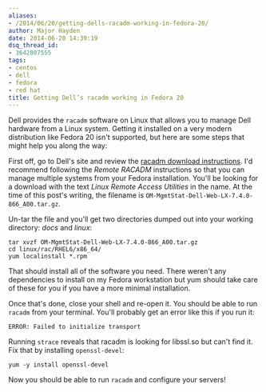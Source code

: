 ```yaml
---
aliases:
- /2014/06/20/getting-dells-racadm-working-in-fedora-20/
author: Major Hayden
date: 2014-06-20 14:39:19
dsq_thread_id:
- 3642807555
tags:
- centos
- dell
- fedora
- red hat
title: Getting Dell’s racadm working in Fedora 20
---
```


Dell provides the `racadm` software on Linux that allows you to manage Dell hardware from a Linux system. Getting it installed on a very modern distribution like Fedora 20 isn't supported, but here are some steps that might help you along the way:

First off, go to Dell's site and review the [racadm download instructions][1]. I'd recommend following the _Remote RACADM_ instructions so that you can manage multiple systems from your Fedora installation. You'll be looking for a download with the text _Linux Remote Access Utilities_ in the name. At the time of this post's writing, the filename is `OM-MgmtStat-Dell-Web-LX-7.4.0-866_A00.tar.gz`.

Un-tar the file and you'll get two directories dumped out into your working directory: _docs_ and _linux_:

```
tar xvzf OM-MgmtStat-Dell-Web-LX-7.4.0-866_A00.tar.gz
cd linux/rac/RHEL6/x86_64/
yum localinstall *.rpm
```


That should install all of the software you need. There weren't any dependencies to install on my Fedora workstation but yum should take care of these for you if you have a more minimal installation.

Once that's done, close your shell and re-open it. You should be able to run `racadm` from your terminal. You'll probably get an error like this if you run it:

```
ERROR: Failed to initialize transport
```


Running `strace` reveals that racadm is looking for libssl.so but can't find it. Fix that by installing `openssl-devel`:

```
yum -y install openssl-devel
```


Now you should be able to run `racadm` and configure your servers!

 [1]: http://en.community.dell.com/techcenter/systems-management/w/wiki/3205.racadm-command-line-interface-for-drac.aspx